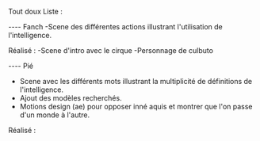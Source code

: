 Tout doux Liste : 


---- Fanch
-Scene des différentes actions illustrant l'utilisation de l'intelligence.

Réalisé : 
-Scene d'intro avec le cirque
-Personnage de culbuto


---- Pié 
- Scene avec les différents mots illustrant la multiplicité de définitions de l'intelligence.
- Ajout des modèles recherchés.
- Motions design (ae) pour opposer inné aquis et montrer que l'on passe d'un monde à l'autre.

Réalisé : 
